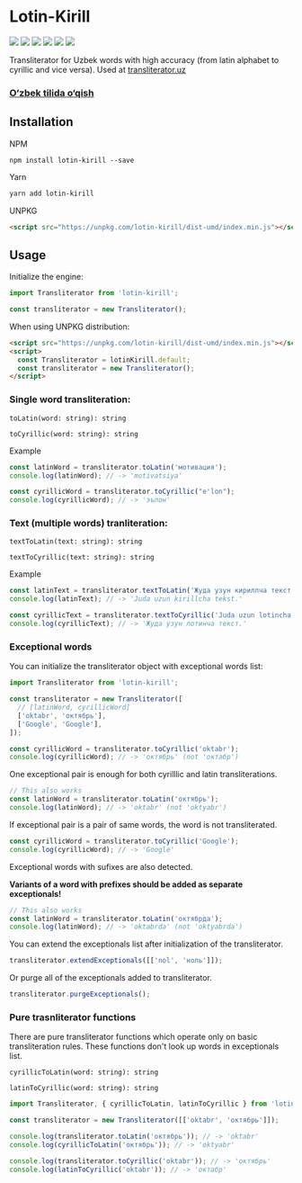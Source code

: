 # Lotin-Kirill

[![](https://github.com/diyorbek/lotin-kirill/workflows/Build/badge.svg?branch=main)](https://github.com/diyorbek/lotin-kirill/actions)
[![](https://codecov.io/gh/diyorbek/lotin-kirill/branch/main/graph/badge.svg)](https://codecov.io/gh/diyorbek/lotin-kirill)
[![](https://img.shields.io/npm/v/lotin-kirill)](https://npmjs.com/lotin-kirill)
[![](https://img.shields.io/npm/types/lotin-kirill)](https://npmjs.com/lotin-kirill)
[![](https://img.shields.io/bundlephobia/minzip/lotin-kirill)](https://bundlephobia.com/result?p=lotin-kirill)
[![](https://img.shields.io/npm/l/lotin-kirill)](https://npmjs.com/lotin-kirill)

Transliterator for Uzbek words with high accuracy (from latin alphabet to cyrillic and vice versa). Used at [transliterator.uz](https://transliterator.uz/)

### [O‘zbek tilida o‘qish](https://github.com/diyorbek/lotin-kirill/blob/master/README_UZ.md)

## Installation

NPM

```
npm install lotin-kirill --save
```

Yarn

```bash
yarn add lotin-kirill
```

UNPKG

```html
<script src="https://unpkg.com/lotin-kirill/dist-umd/index.min.js"></script>
```

## Usage

Initialize the engine:

```js
import Transliterator from 'lotin-kirill';

const transliterator = new Transliterator();
```

When using UNPKG distribution:

```html
<script src="https://unpkg.com/lotin-kirill/dist-umd/index.min.js"></script>
<script>
  const Transliterator = lotinKirill.default;
  const transliterator = new Transliterator();
</script>
```

### Single word transliteration:

`toLatin(word: string): string`

`toCyrillic(word: string): string`

Example

```js
const latinWord = transliterator.toLatin('мотивация');
console.log(latinWord); // -> 'motivatsiya'

const cyrillicWord = transliterator.toCyrillic("e'lon");
console.log(cyrillicWord); // -> 'эълон'
```

### Text (multiple words) tranliteration:

`textToLatin(text: string): string`

`textToCyrillic(text: string): string`

Example

```js
const latinText = transliterator.textToLatin('Жуда узун кириллча текст.');
console.log(latinText); // -> 'Juda uzun kirillcha tekst.'

const cyrillicText = transliterator.textToCyrillic('Juda uzun lotincha tekst.');
console.log(cyrillicText); // -> 'Жуда узун лотинча текст.'
```

### Exceptional words

You can initialize the transliterator object with exceptional words list:

```js
import Transliterator from 'lotin-kirill';

const transliterator = new Transliterator([
  // [latinWord, cyrillicWord]
  ['oktabr', 'октябрь'],
  ['Google', 'Google'],
]);

const cyrillicWord = transliterator.toCyrillic('oktabr');
console.log(cyrillicWord); // -> 'октябрь' (not 'октабр')
```

One exceptional pair is enough for both cyrilllic and latin transliterations.

```js
// This also works
const latinWord = transliterator.toLatin('октябрь');
console.log(latinWord); // -> 'oktabr' (not 'oktyabr')
```

If exceptional pair is a pair of same words, the word is not transliterated.

```js
const cyrillicWord = transliterator.toCyrillic('Google');
console.log(cyrillicWord); // -> 'Google'
```

Exceptional words with sufixes are also detected.

**Variants of a word with prefixes should be added as separate exceptionals!**

```js
// This also works
const latinWord = transliterator.toLatin('октябрда');
console.log(latinWord); // -> 'oktabrda' (not 'oktyabrda')
```

You can extend the exceptionals list after initialization of the transliterator.

```js
transliterator.extendExceptionals([['nol', 'ноль']]);
```

Or purge all of the exceptionals added to transliterator.

```js
transliterator.purgeExceptionals();
```

### Pure trasnliterator functions

There are pure transliterator functions which operate only on basic transliteration rules. These functions don't look up words in exceptionals list.

`cyrillicToLatin(word: string): string`

`latinToCyrillic(word: string): string`

```js
import Transliterator, { cyrillicToLatin, latinToCyrillic } from 'lotin-kirill';

const transliterator = new Transliterator([['oktabr', 'октябрь']]);

console.log(transliterator.toLatin('октябрь')); // -> 'oktabr'
console.log(cyrillicToLatin('октябрь')); // -> 'oktyabr'

console.log(transliterator.toCyrillic('oktabr')); // -> 'октябрь'
console.log(latinToCyrillic('oktabr')); // -> 'октабр'
```
